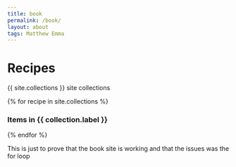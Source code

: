```yaml
---
title: book
permalink: /book/
layout: about
tags: Matthew Emma
---
```


<h1>Recipes</h1>
<p>{{ site.collections }} site collections</p>
<div>
{% for recipe in site.collections %}
  <h3 class="post-meta">
    Items in {{ collection.label }}
  </h3>
{% endfor %}
</div>
<p>This is just to prove that the book site is working and that the issues was the for loop</p>

